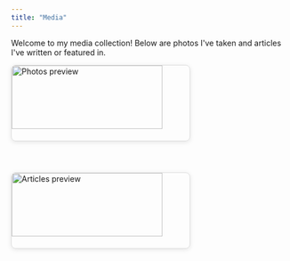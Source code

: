 ```yaml
---
title: "Media"
---
```


Welcome to my media collection! Below are photos I've taken and articles I've written or featured in.

<div style="display: flex; gap: 2rem; flex-wrap: wrap;">

  <div style="max-width: 320px; border: 1px solid #ddd; border-radius: 8px; box-shadow: 0 2px 8px rgba(0,0,0,0.1); overflow: hidden; margin-bottom: 1.5rem; flex: 1 1 320px;">
    <a href="/media/photos/" style="display: block;">
      <img src="/images/photos/goldeneyes.jpg" alt="Photos preview" style="width:92%; height:auto; display:block;">
    </a>
    <div style="padding: 1em;">
      <h3 style="margin-top:0; margin-bottom:0.5em;">
        <a href="/media/photos/" style="color: inherit; text-decoration: none;">View All Photos</a>
      </h3>
      <p style="color:#555; font-size: 0.9rem; line-height:1.3;">Explore my collection of photos from fieldwork and travels.</p>
    </div>
  </div>

  <div style="max-width: 320px; border: 1px solid #ddd; border-radius: 8px; box-shadow: 0 2px 8px rgba(0,0,0,0.1); overflow: hidden; margin-bottom: 1.5rem; flex: 1 1 320px;">
    <a href="/media/articles/" style="display: block;">
      <img src="/images/articles/me.jpg" alt="Articles preview" style="width:92%; height:auto; display:block;">
    </a>
    <div style="padding: 1em;">
      <h3 style="margin-top:0; margin-bottom:0.5em;">
        <a href="/media/articles/" style="color: inherit; text-decoration: none;">View All Articles</a>
      </h3>
      <p style="color:#555; font-size: 0.9rem; line-height:1.3;">Read articles I've written or been featured in.</p>
    </div>
  </div>

</div>